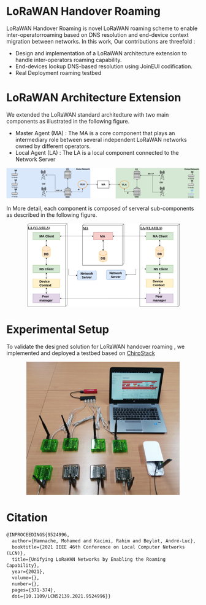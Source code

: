 # LoRaWAN Handover Roaming 

LoRaWAN Handover Roaming is novel LoRaWAN roaming scheme to enable inter-operatorroaming based on DNS resolution and end-device context migration between networks. In this work, Our contributions are threefold :

* Design and implementation of a LoRaWAN architecture extension to handle inter-operators roaming capability.
* End-devices lookup DNS-based resolution using JoinEUI codification.
* Real Deployment roaming testbed



# LoRaWAN Architecture Extension
We extended the LoRaWAN standard architedture with two main components as illustrated in the following figure.

* Master Agent (MA) : The MA is a core component that plays an intermediary role between several independent LoRaWAN networks  owned by different operators.
* Local Agent (LA) : The LA is a local component connected to the Network Server

<p align="center">
<img src="./assets/roaming_arch_v3.png" alt="drawing" />
</p>

In More detail, each component is composed of serveral sub-components as described in the following figure.


<p align="center">
<img src="./assets/system-arch.png" alt="drawing" width="400"/>
</p>


# Experimental Setup
To validate the designed solution for LoRaWAN handover roaming , we implemented and deployed a testbed based on [ChirpStack](https://www.chirpstack.io/)
<p align="center">
<img src="./assets/setup.jpg" alt="drawing" width="400"/>
</p>




# Citation
```
@INPROCEEDINGS{9524996,
  author={Hamnache, Mohamed and Kacimi, Rahim and Beylot, André-Luc},
  booktitle={2021 IEEE 46th Conference on Local Computer Networks (LCN)}, 
  title={Unifying LoRaWAN Networks by Enabling the Roaming Capability}, 
  year={2021},
  volume={},
  number={},
  pages={371-374},
  doi={10.1109/LCN52139.2021.9524996}}
```

